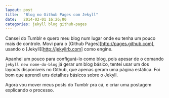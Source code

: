 ```yaml
---
layout: post
title:  "Blog no Github Pages com Jekyll"
date:   2014-02-01 16:26;00
categories: jekyll blog github-pages
---
```


Cansei do Tumblr e quero meu blog num lugar onde eu tenha um pouco mais de
controle. Movi para o [Github Pages][http://pages.github.com], usando o
[Jekyll][http://jekyllrb.com] como engine.

Apanhei um pouco para configurá-lo como blog, pois apesar de o comando
`jekyll new nome-do-blog` já gerar um blog básico, tentei usar um dos layouts
disponíveis no Github, que apenas geram uma página estática. Foi bom que aprendi
uns detalhes básicos sobre o Jekyll.

Agora vou mover meus posts do Tumblr pra cá, e criar uma postagem explicando o
processo.